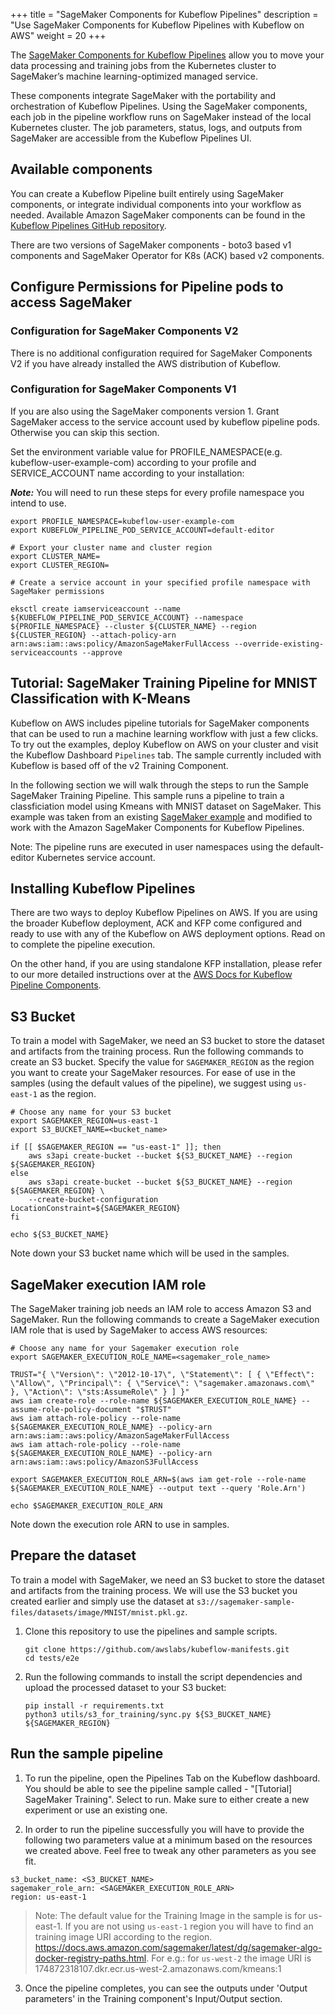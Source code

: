 +++
title = "SageMaker Components for Kubeflow Pipelines"
description = "Use SageMaker Components for Kubeflow Pipelines with Kubeflow on AWS"
weight = 20
+++

The [SageMaker Components for Kubeflow Pipelines](https://docs.aws.amazon.com/sagemaker/latest/dg/kubernetes-sagemaker-components-for-kubeflow-pipelines.html) allow you to move your data processing and training jobs from the Kubernetes cluster to SageMaker’s machine learning-optimized managed service. 

These components integrate SageMaker with the portability and orchestration of Kubeflow Pipelines. Using the SageMaker components, each job in the pipeline workflow runs on SageMaker instead of the local Kubernetes cluster. The job parameters, status, logs, and outputs from SageMaker are accessible from the Kubeflow Pipelines UI. 

## Available components

You can create a Kubeflow Pipeline built entirely using SageMaker components, or integrate individual components into your workflow as needed. Available Amazon SageMaker components can be found in the [Kubeflow Pipelines GitHub repository](https://github.com/kubeflow/pipelines/tree/master/components/aws/sagemaker).

There are two versions of SageMaker components - boto3 based v1 components and SageMaker Operator for K8s (ACK) based v2 components. 


## Configure Permissions for Pipeline pods to access SageMaker


### Configuration for SageMaker Components V2

There is no additional configuration required for SageMaker Components V2 if you have already installed the AWS distribution of Kubeflow.

### Configuration for SageMaker Components V1

If you are also using the SageMaker components version 1. Grant SageMaker access to the service account used by kubeflow pipeline pods. Otherwise you can skip this section.

Set the environment variable value for PROFILE_NAMESPACE(e.g. kubeflow-user-example-com) according to your profile and SERVICE_ACCOUNT name according to your installation:

***Note:***
You will need to run these steps for every profile namespace you intend to use.
```
export PROFILE_NAMESPACE=kubeflow-user-example-com
export KUBEFLOW_PIPELINE_POD_SERVICE_ACCOUNT=default-editor
```

```
# Export your cluster name and cluster region
export CLUSTER_NAME=
export CLUSTER_REGION=
```

```     
# Create a service account in your specified profile namespace with SageMaker permissions

eksctl create iamserviceaccount --name ${KUBEFLOW_PIPELINE_POD_SERVICE_ACCOUNT} --namespace ${PROFILE_NAMESPACE} --cluster ${CLUSTER_NAME} --region ${CLUSTER_REGION} --attach-policy-arn arn:aws:iam::aws:policy/AmazonSageMakerFullAccess --override-existing-serviceaccounts --approve
```


## Tutorial: SageMaker Training Pipeline for MNIST Classification with K-Means

Kubeflow on AWS includes pipeline tutorials for SageMaker components that can be used to run a machine learning workflow with just a few clicks. To try out the examples, deploy Kubeflow on AWS on your cluster and visit the Kubeflow Dashboard `Pipelines` tab. The sample currently included with Kubeflow is based off of the v2 Training Component.

In the following section we will walk through the steps to run the Sample SageMaker Training Pipeline. This sample runs a pipeline to train a classficiation model using Kmeans with MNIST dataset on SageMaker. This example was taken from an existing [SageMaker example](https://github.com/aws/amazon-sagemaker-examples/blob/8279abfcc78bad091608a4a7135e50a0bd0ec8bb/sagemaker-python-sdk/1P_kmeans_highlevel/kmeans_mnist.ipynb) and modified to work with the Amazon SageMaker Components for Kubeflow Pipelines. 

Note:  The pipeline runs are executed in user namespaces using the default-editor Kubernetes service account.

## Installing Kubeflow Pipelines
There are two ways to deploy Kubeflow Pipelines on AWS. If you are using the broader Kubeflow deployment, ACK and KFP come configured and ready to use with any of the Kubeflow on AWS deployment options. Read on to complete the pipeline execution. 

On the other hand, if you are using standalone KFP installation, please refer to our more detailed instructions over at the [AWS Docs for Kubeflow Pipeline Components](https://docs.aws.amazon.com/sagemaker/latest/dg/kubernetes-sagemaker-components-for-kubeflow-pipelines.html).

## S3 Bucket
To train a model with SageMaker, we need an S3 bucket to store the dataset and artifacts from the training process. Run the following commands to create an S3 bucket. Specify the value for `SAGEMAKER_REGION` as the region you want to create your SageMaker resources. For ease of use in the samples (using the default values of the pipeline), we suggest using `us-east-1` as the region.

```
# Choose any name for your S3 bucket
export SAGEMAKER_REGION=us-east-1
export S3_BUCKET_NAME=<bucket_name>

if [[ $SAGEMAKER_REGION == "us-east-1" ]]; then
    aws s3api create-bucket --bucket ${S3_BUCKET_NAME} --region ${SAGEMAKER_REGION}
else
    aws s3api create-bucket --bucket ${S3_BUCKET_NAME} --region ${SAGEMAKER_REGION} \
    --create-bucket-configuration LocationConstraint=${SAGEMAKER_REGION}
fi

echo ${S3_BUCKET_NAME}
```
Note down your S3 bucket name which will be used in the samples.

## SageMaker execution IAM role
The SageMaker training job needs an IAM role to access Amazon S3 and SageMaker. Run the following commands to create a SageMaker execution IAM role that is used by SageMaker to access AWS resources:

```
# Choose any name for your Sagemaker execution role
export SAGEMAKER_EXECUTION_ROLE_NAME=<sagemaker_role_name>

TRUST="{ \"Version\": \"2012-10-17\", \"Statement\": [ { \"Effect\": \"Allow\", \"Principal\": { \"Service\": \"sagemaker.amazonaws.com\" }, \"Action\": \"sts:AssumeRole\" } ] }"
aws iam create-role --role-name ${SAGEMAKER_EXECUTION_ROLE_NAME} --assume-role-policy-document "$TRUST"
aws iam attach-role-policy --role-name ${SAGEMAKER_EXECUTION_ROLE_NAME} --policy-arn arn:aws:iam::aws:policy/AmazonSageMakerFullAccess
aws iam attach-role-policy --role-name ${SAGEMAKER_EXECUTION_ROLE_NAME} --policy-arn arn:aws:iam::aws:policy/AmazonS3FullAccess

export SAGEMAKER_EXECUTION_ROLE_ARN=$(aws iam get-role --role-name ${SAGEMAKER_EXECUTION_ROLE_NAME} --output text --query 'Role.Arn')

echo $SAGEMAKER_EXECUTION_ROLE_ARN
```
Note down the execution role ARN to use in samples.



## Prepare the dataset

To train a model with SageMaker, we need an S3 bucket to store the dataset and artifacts from the training process. We will use the S3 bucket you created earlier and simply use the dataset at `s3://sagemaker-sample-files/datasets/image/MNIST/mnist.pkl.gz`.

1. Clone this repository to use the pipelines and sample scripts.
    ```
    git clone https://github.com/awslabs/kubeflow-manifests.git
    cd tests/e2e
    ```
1. Run the following commands to install the script dependencies and upload the processed dataset to your S3 bucket:
    ```
    pip install -r requirements.txt
    python3 utils/s3_for_training/sync.py ${S3_BUCKET_NAME} ${SAGEMAKER_REGION}
    ```

## Run the sample pipeline

1. To run the pipeline, open the Pipelines Tab on the Kubeflow dashboard. You should be able to see the pipeline sample called - "[Tutorial] SageMaker Training". Select to run. Make sure to either create a new experiment or use an existing one. 

2. In order to run the pipeline successfully you will have to provide the following two parameters value at a minimum based on the resources we created above. Feel free to tweak any other parameters as you see fit.  

```
s3_bucket_name: <S3_BUCKET_NAME>
sagemaker_role_arn: <SAGEMAKER_EXECUTION_ROLE_ARN>
region: us-east-1
```
> Note: The default value for the Training Image in the sample is for us-east-1. If you are not using `us-east-1` region you will have to find an training image URI according to the region. https://docs.aws.amazon.com/sagemaker/latest/dg/sagemaker-algo-docker-registry-paths.html. For e.g.: for `us-west-2` the image URI is 174872318107.dkr.ecr.us-west-2.amazonaws.com/kmeans:1

3. Once the pipeline completes, you can see the outputs under 'Output parameters' in the Training component's Input/Output section.
